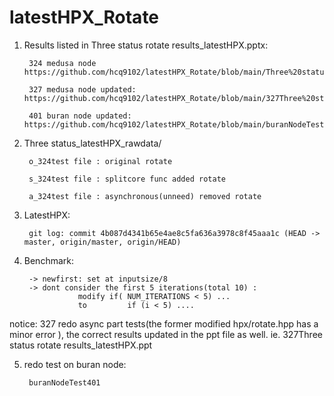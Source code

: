 # latestHPX_Rotate

1. Results listed in Three status rotate results_latestHPX.pptx: 

        324 medusa node https://github.com/hcq9102/latestHPX_Rotate/blob/main/Three%20status%20rotate%20results_latestHPX.pptx

        327 medusa node updated: https://github.com/hcq9102/latestHPX_Rotate/blob/main/327Three%20status%20rotate%20results_latestHPX.pptx

        401 buran node updated: https://github.com/hcq9102/latestHPX_Rotate/blob/main/buranNodeTest401/401buran_Three%20status%20rotate%20results_latestHPX.pptx


2. Three status_latestHPX_rawdata/

        o_324test file : original rotate
    
        s_324test file : splitcore func added rotate

        a_324test file : asynchronous(unneed) removed rotate 
        
        
3. LatestHPX:

        git log: commit 4b087d4341b65e4ae8c5fa636a3978c8f45aaa1c (HEAD -> master, origin/master, origin/HEAD)
        
4. Benchmark:        

        -> newfirst: set at inputsize/8
        -> dont consider the first 5 iterations(total 10) : 
                   modify if( NUM_ITERATIONS < 5) ... 
                   to         if (i < 5) ....
        

notice: 327 redo async part tests(the former modified hpx/rotate.hpp has a minor error ), the correct results updated in the ppt file as well. 
        ie. 327Three status rotate results_latestHPX.ppt

5. redo test on buran node:

        buranNodeTest401
